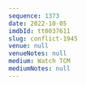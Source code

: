 ```yaml
---
sequence: 1373
date: 2022-10-05
imdbId: tt0037611
slug: conflict-1945
venue: null
venueNotes: null
medium: Watch TCM
mediumNotes: null
---
```

